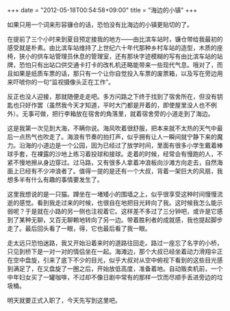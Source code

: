 +++
date = "2012-05-18T00:54:58+09:00"
title = "海边的小镇"
+++

如果只用一个词来形容镰仓的话，恐怕没有比海边的小镇更贴切的了。

<!--more-->

在提前了三个小时来到夏目预定接我的地方——由比滨车站时，镰仓带给我最初的感受就是朴素。由比滨车站维持了上世纪六十年代那种乡村车站的造型，木质的座椅，狭小的供车站管理员休息的管理室，还有那块字迹模糊的写有由比滨车站的站牌，恐怕只有出站口供交通卡打卡的改札机还略能带来一些现代气息。哦对了，而且如果是纸质车票的话，那只有一个让你自觉投入车票的废票箱，以及写在旁边用来吓唬你的一句“监视摄像头正在工作”。

反正也没人迎接，那就随便走走吧。多方问路之下终于找到了宿舍所在，但没有钥匙也只好作罢（虽然我今天才知道，平时大门都是开着的，即使屋里没人也不例外）。无事可做，把行李箱放在宿舍的角落里，就着宿舍旁的小道走到了海边。

这是我第一次见到大海，不瞒你说。海风吹着很舒服，把本来就不太热的天气中最后一点热气也吹走了。海浪有节奏的拍打声，似乎拥有让人一瞬间就宁静下来的魔力。沿海的小道边是一个公园，因为已经过了放学时间，里面有很多小学生戴着棒球手套，在裸露的沙地上练习着投球和接球。走着的时候，经常会有慢跑的人，不紧不慢地擦从身边穿过。过马路，又有很多人拿着冲浪板向沙滩方向走去，自然海面上已经有不少冲浪者了。值得一提的是还有一个大叔，背着一架巨大的风扇，我想多半有什么有趣的事情要发生了。

这里我想说的是一只猫。蹲坐在一堵矮小的围墙之上，似乎很享受这种时间慢慢流逝的感觉。看到我走过来的时候，也很自在地把目光转向了我。这时候我怎么能示弱呢？于是就在小路的另一侧也注视着它。这样差不多过了三分钟吧，或许是它感到了某种无聊，又百无聊赖地转向了另一边。带着胜利者的成就感，我也提起脚步走了。最后回头看了一眼，得，它也最后看了我一眼。

走太远只恐怕迷路，我又开始沿着来时的道路往回走。路过一座忘了名字的小桥，只见到桥下是一对一对的情侣坐在一起。海滩边，那个大叔已经坐着动力滑翔伞正在空中盘旋，引来了底下不少的目光，似乎大叔对从空中俯视下看到的这些目光感到满足了，在又盘旋了一圈之后，开始放低高度，准备着地。自动贩卖机前，一个中年妇女买了一罐咖啡，不过却不像日剧中常有的那样一饮而尽顺手丢进旁边的垃圾桶。

明天就要正式入职了，今天先写到这里吧。
